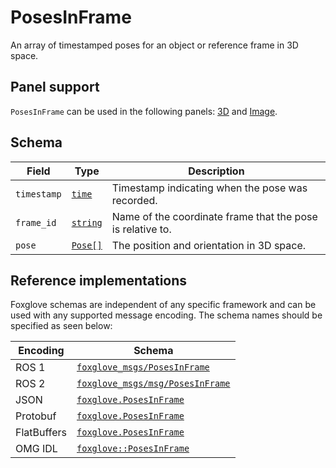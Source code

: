 # PosesInFrame

An array of timestamped poses for an object or reference frame in 3D space.

## Panel support

<!--TODO: Link missing documentation when available-->

`PosesInFrame` can be used in the following panels: [3D](../panels/3d-panel.md) and [Image](#).

## Schema

| Field       | Type                                   | Description                                                |
| ----------- | -------------------------------------- | ---------------------------------------------------------- |
| `timestamp` | [`time`](./built-in-types.md#time)     | Timestamp indicating when the pose was recorded.           |
| `frame_id`  | [`string`](./built-in-types.md#string) | Name of the coordinate frame that the pose is relative to. |
| `pose`      | [`Pose[]`](./pose.md)                  | The position and orientation in 3D space.                  |

## Reference implementations

Foxglove schemas are independent of any specific framework and can be used with any supported message encoding. The schema names should be specified as seen below:

| Encoding    | Schema                                                                                                                  |
| ----------- | ----------------------------------------------------------------------------------------------------------------------- |
| ROS 1       | [`foxglove_msgs/PosesInFrame`](https://github.com/foxglove/foxglove-sdk/blob/main/schemas/ros1/PosesInFrame.msg)        |
| ROS 2       | [`foxglove_msgs/msg/PosesInFrame`](https://github.com/foxglove/foxglove-sdk/blob/main/schemas/ros2/PosesInFrame.msg)    |
| JSON        | [`foxglove.PosesInFrame`](https://github.com/foxglove/foxglove-sdk/blob/main/schemas/jsonschema/PosesInFrame.json)      |
| Protobuf    | [`foxglove.PosesInFrame`](https://github.com/foxglove/foxglove-sdk/blob/main/schemas/proto/foxglove/PosesInFrame.proto) |
| FlatBuffers | [`foxglove.PosesInFrame`](https://github.com/foxglove/foxglove-sdk/blob/main/schemas/flatbuffer/PosesInFrame.fbs)       |
| OMG IDL     | [`foxglove::PosesInFrame`](https://github.com/foxglove/foxglove-sdk/blob/main/schemas/omgidl/foxglove/PosesInFrame.idl) |
